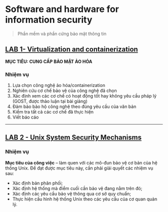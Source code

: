 # Software and hardware for information security

>Phần mềm và phần cứng bảo mật thông tin

## [LAB 1- Virtualization and containerization](/Software_and_hardware_for_information_security/Lab_1_Virtualization_and_containerization/)

**MỤC TIÊU: CUNG CẤP BẢO MẬT ẢO HÓA**

### Nhiệm vụ

1. Lựa chọn công nghệ ảo hóa/containerization
2. Nghiên cứu cơ chế bảo vệ của công nghệ đã chọn
3. Xác định xem các cơ chế có hoạt động tốt hay không yêu cầu pháp lý (GOST, được thảo luận tại bài giảng)
4. Đảm bảo bảo hộ công nghệ theo đúng yêu cầu của văn bản
5. Kiểm tra tất cả các cơ chế đã thực hiện
6. Viết báo cáo

---

## [LAB 2 - Unix System Security Mechanisms](/Software_and_hardware_for_information_security/Lab_2_Unix_System_Security_Mechanisms/)

### Nhiệm vụ

**Mục tiêu của công việc** – làm quen với các mô-đun bảo vệ cơ bản của hệ thống Unix. Để đạt được mục tiêu này, cần phải giải quyết các nhiệm vụ sau:

- Xác định bản phân phối;
- Xác định hệ thống mà điểm cuối cần bảo vệ đang nằm trên đó;
- Xác định các yêu cầu bảo vệ thông qua cơ sở quy chuẩn;
- Thực hiện cấu hình hệ thống Unix theo các yêu cầu của cơ quan quản lý.
